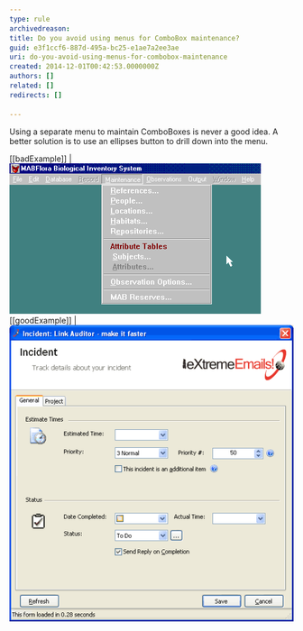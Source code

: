 ```yaml
---
type: rule
archivedreason: 
title: Do you avoid using menus for ComboBox maintenance?
guid: e3f1ccf6-887d-495a-bc25-e1ae7a2ee3ae
uri: do-you-avoid-using-menus-for-combobox-maintenance
created: 2014-12-01T00:42:53.0000000Z
authors: []
related: []
redirects: []

---
```


Using a separate menu to maintain ComboBoxes is never a good idea. A  better solution is to use an ellipses button to drill down into the  menu.

<!--endintro-->

[[badExample]]
| ![Menu driven ComboBox maintenance form](../../assets/ComboBoxMenuBad.gif)
[[goodExample]]
| ![Use ellipses to drill down into a ComboBox maintenance form](../../assets/Ellipses.gif)
